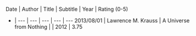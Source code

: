 Date | Author | Title | Subtitle | Year | Rating (0-5)
- | --- | --- | --- | --- | ---
2013/08/01 | Lawrence M. Krauss | A Universe from Nothing | | 2012 | 3.75
